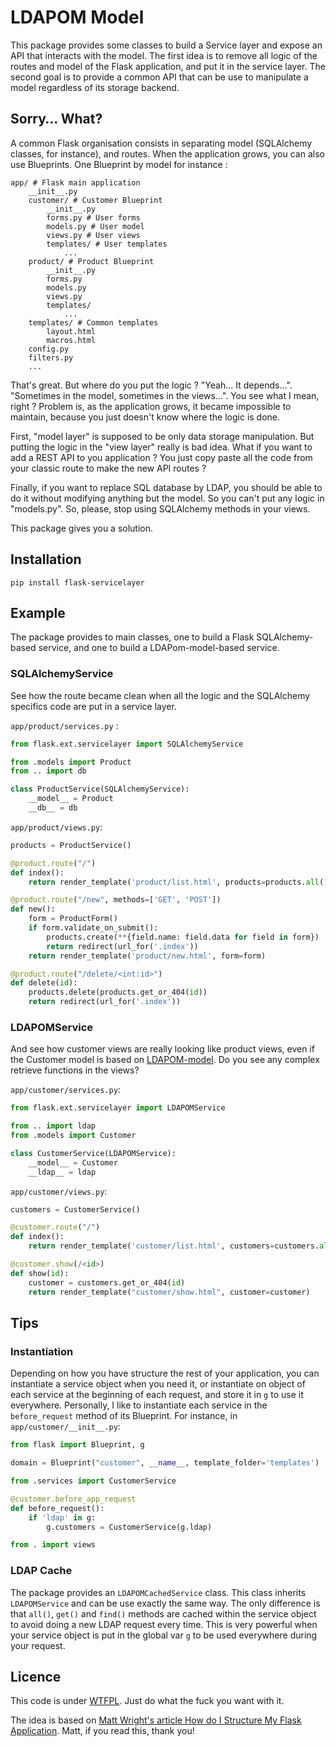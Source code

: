 # LDAPOM Model

This package provides some classes to build a Service layer and expose an API that interacts with the model. The first idea is to remove all logic of the routes and model of the Flask application, and put it in the service layer. The second goal is to provide a common API that can be use to manipulate a model regardless of its storage backend.

## Sorry… What?

A common Flask organisation consists in separating model (SQLAlchemy classes, for instance), and routes. When the application grows, you can also use Blueprints. One Blueprint by model for instance :

```
app/ # Flask main application
    __init__.py
    customer/ # Customer Blueprint
        __init__.py
        forms.py # User forms
        models.py # User model
        views.py # User views
        templates/ # User templates
            ...
    product/ # Product Blueprint
        __init__.py
        forms.py
        models.py
        views.py
        templates/
            ...
    templates/ # Common templates
        layout.html
        macros.html
    config.py
    filters.py
    ...
```

That's great. But where do you put the logic ? "Yeah… It depends…". "Sometimes in the model, sometimes in the views…". You see what I mean, right ? Problem is, as the application grows, it became impossible to maintain, because you just doesn't know where the logic is done.

First, "model layer" is supposed to be only data storage manipulation. But putting the logic in the "view layer" really is bad idea. What if you want to add a REST API to you application ? You just copy paste all the code from your classic route to make the new API routes ?

Finally, if you want to replace SQL database by LDAP, you should be able to do it without modifying anything but the model. So you can't put any logic in "models.py". So, please, stop using SQLAlchemy methods in your views.

This package gives you a solution.

## Installation

    pip install flask-servicelayer

## Example

The package provides to main classes, one to build a Flask SQLAlchemy-based service, and one to build a LDAPom-model-based service.

### SQLAlchemyService

See how the route became clean when all the logic and the SQLAlchemy specifics code are put in a service layer.

`app/product/services.py` :

```python
from flask.ext.servicelayer import SQLAlchemyService

from .models import Product
from .. import db

class ProductService(SQLAlchemyService):
    __model__ = Product
    __db__ = db
```

`app/product/views.py`:

```python
products = ProductService()

@product.route("/")
def index():
    return render_template('product/list.html', products=products.all())

@product.route("/new", methods=['GET', 'POST'])
def new():
    form = ProductForm()
    if form.validate_on_submit():
        products.create(**{field.name: field.data for field in form})
        return redirect(url_for('.index'))
    return render_template('product/new.html', form=form)

@product.route("/delete/<int:id>")
def delete(id):
    products.delete(products.get_or_404(id))
    return redirect(url_for('.index'))
```

### LDAPOMService

And see how customer views are really looking like product views, even if the Customer model is based on [LDAPOM-model](https://github.com/sysnove/ldapom-model). Do you see any complex retrieve functions in the views?

`app/customer/services.py`:

```python
from flask.ext.servicelayer import LDAPOMService

from .. import ldap
from .models import Customer

class CustomerService(LDAPOMService):
    __model__ = Customer
    __ldap__ = ldap
```

`app/customer/views.py`:

```python
customers = CustomerService()

@customer.route("/")
def index():
    return render_template('customer/list.html', customers=customers.all())

@customer.show(/<id>)
def show(id):
    customer = customers.get_or_404(id)
    return render_template("customer/show.html", customer=customer)
```

## Tips

### Instantiation

Depending on how you have structure the rest of your application, you can instantiate a service object when you need it, or instantiate on object of each service at the beginning of each request, and store it in `g` to use it everywhere. Personally, I like to instantiate each service in the `before_request` method of its Blueprint. For instance, in `app/customer/__init__.py`:

```python
from flask import Blueprint, g

domain = Blueprint("customer", __name__, template_folder='templates')

from .services import CustomerService

@customer.before_app_request
def before_request():
    if 'ldap' in g:
        g.customers = CustomerService(g.ldap)

from . import views
```

### LDAP Cache

The package provides an `LDAPOMCachedService` class. This class inherits `LDAPOMService` and can be use exactly the same way. The only difference is that `all()`, `get()` and `find()` methods are cached within the service object to avoid doing a new LDAP request every time. This is very powerful when your service object is put in the global var `g` to be used everywhere during your request.

## Licence

This code is under [WTFPL](https://en.wikipedia.org/wiki/WTFPL). Just do what the fuck you want with it.

The idea is based on [Matt Wright's article How do I Structure My Flask Application](http://mattupstate.com/python/2013/06/26/how-i-structure-my-flask-applications.html#s2c). Matt, if you read this, thank you!
